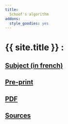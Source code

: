 ```yaml
---
title: 
  Schoof's algorithm
addons:
  style_goodies: yes
---
```


# {{ site.title }} :

## [Subject (in french)](http://defeo.lu/MA2-AlgoC/projects/schoof)

## [Pre-print](preprint)

## [PDF](rapport/Rapport)

## [Sources](https://github.com/danou/schoof/)
